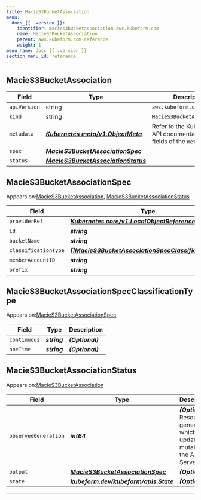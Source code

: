 ```yaml
---
title: MacieS3BucketAssociation
menu:
  docs_{{ .version }}:
    identifier: macies3bucketassociation-aws.kubeform.com
    name: MacieS3BucketAssociation
    parent: aws.kubeform.com-reference
    weight: 1
menu_name: docs_{{ .version }}
section_menu_id: reference
---
```


## MacieS3BucketAssociation
| Field | Type | Description |
| ------ | ----- | ----------- |
| `apiVersion` | string | `aws.kubeform.com/v1alpha1` |
|    `kind` | string | `MacieS3BucketAssociation` |
| `metadata` | ***[Kubernetes meta/v1.ObjectMeta](https://kubernetes.io/docs/reference/generated/kubernetes-api/v1.13/#objectmeta-v1-meta)***|Refer to the Kubernetes API documentation for the fields of the `metadata` field.|
| `spec` | ***[MacieS3BucketAssociationSpec](#macies3bucketassociationspec)***||
| `status` | ***[MacieS3BucketAssociationStatus](#macies3bucketassociationstatus)***||
## MacieS3BucketAssociationSpec

Appears on:[MacieS3BucketAssociation](#macies3bucketassociation), [MacieS3BucketAssociationStatus](#macies3bucketassociationstatus)

| Field | Type | Description |
| ------ | ----- | ----------- |
| `providerRef` | ***[Kubernetes core/v1.LocalObjectReference](https://kubernetes.io/docs/reference/generated/kubernetes-api/v1.13/#localobjectreference-v1-core)***||
| `id` | ***string***||
| `bucketName` | ***string***||
| `classificationType` | ***[[]MacieS3BucketAssociationSpecClassificationType](#macies3bucketassociationspecclassificationtype)***| ***(Optional)*** |
| `memberAccountID` | ***string***| ***(Optional)*** |
| `prefix` | ***string***| ***(Optional)*** |
## MacieS3BucketAssociationSpecClassificationType

Appears on:[MacieS3BucketAssociationSpec](#macies3bucketassociationspec)

| Field | Type | Description |
| ------ | ----- | ----------- |
| `continuous` | ***string***| ***(Optional)*** |
| `oneTime` | ***string***| ***(Optional)*** |
## MacieS3BucketAssociationStatus

Appears on:[MacieS3BucketAssociation](#macies3bucketassociation)

| Field | Type | Description |
| ------ | ----- | ----------- |
| `observedGeneration` | ***int64***| ***(Optional)*** Resource generation, which is updated on mutation by the API Server.|
| `output` | ***[MacieS3BucketAssociationSpec](#macies3bucketassociationspec)***| ***(Optional)*** |
| `state` | ***kubeform.dev/kubeform/apis.State***| ***(Optional)*** |
---
